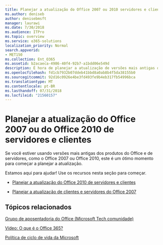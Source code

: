 ```yaml
---
title: Planejar a atualização do Office 2007 ou 2010 servidores e clientes
ms.author: deniseb
author: denisebmsft
manager: laurawi
ms.date: 7/30/2018
ms.audience: ITPro
ms.topic: overview
ms.service: o365-solutions
localization_priority: Normal
search.appverid:
- MET150
ms.collection: Ent_O365
ms.assetid: b2acaeca-4986-40f4-92b7-a1bdd06e549d
description: É hora de planejar a atualização de versões mais antigas dos produtos do Office e de servidores. Use esses recursos para começar a seu plano.
ms.openlocfilehash: fd1cb7932b07ddeb41bbd8a0ab8b4f5da38155b0
ms.sourcegitcommit: 92d16c0926e4be3fd493fe9b4eb317fb54996bca
ms.translationtype: MT
ms.contentlocale: pt-BR
ms.lasthandoff: 07/31/2018
ms.locfileid: "21560157"
---
```

# <a name="plan-your-upgrade-from-office-2007-or-office-2010-servers-and-clients"></a>Planejar a atualização do Office 2007 ou do Office 2010 de servidores e clientes

Se você estiver usando versões mais antigas dos produtos do Office e de servidores, como o Office 2007 ou Office 2010, este é um ótimo momento para começar a planejar a atualização.

Estamos aqui para ajudar! Use os recursos nesta seção para começar.

- [Planejar a atualização do Office 2010 de servidores e clientes](upgrade-from-office-2010-servers-and-products.md)

- [Planejar a atualização de clientes e servidores do Office 2007](upgrade-from-office-2007-servers-and-products.md)
      
   
## <a name="related-topics"></a>Tópicos relacionados

[Grupo de aposentadoria do Office (Microsoft Tech comunidade)](https://go.microsoft.com/fwlink/?linkid=842065)
  
[Vídeo: O que é o Office 365?](https://support.office.com/article/847caf12-2589-452c-8aca-1c009797678b.aspx)
  
[Política de ciclo de vida da Microsoft](https://go.microsoft.com/fwlink/?linkid=865200)


